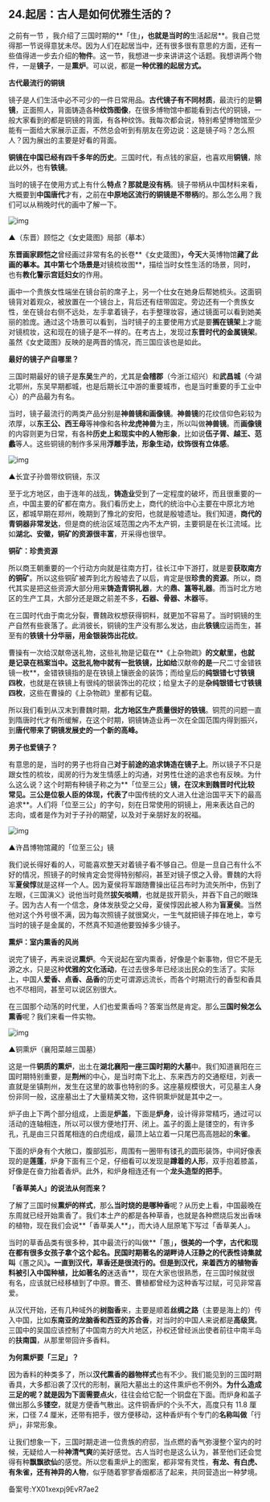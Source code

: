 ## 24.起居：古人是如何优雅生活的？
之前有一节 ，我介绍了三国时期的**「住」**，也就是当时的**生活起居**。我自己觉得那一节说得意犹未尽。因为人们在起居当中，还有很多很有意思的方面，还有一些值得进一步去介绍的**物件**。这一节，我想进一步来讲讲这个话题。我想讲两个物件，一是**镜子**，一是**熏炉**。可以说，都是**一种优雅的起居方式。**


**古代最流行的铜镜**


镜子是人们生活中必不可少的一件日常用品。**古代镜子有不同材质**，最流行的是**铜镜**，正面照人，背面铸造各种**纹饰图像**，在很多博物馆中都能看到古代的铜镜，一般大家看到的都是铜镜的背面，有各种纹饰。我每次都会说，特别希望博物馆至少能有一面给大家展示正面，不然总会听到有朋友在旁边说：这是镜子吗？怎么照人？因为展出的主要是好看的背面。


**铜镜在中国已经有四千多年的历史**。三国时代，有点钱的家庭，也喜欢用**铜镜**，除此以外，也有**铁镜**。


当时的镜子在使用方式上有什么**特点？**那就是**没有柄**。镜子带柄从中国材料来看，大概要到**中国唐代**才有，之前在**中原地区流行的铜镜是不带柄**的。那么怎么用？我们可以从稍晚时代的画中了解一下。


![img](https://pic4.zhimg.com/v2-4edefd97da90522ad53d2da28f3c7431.webp)

▲（东晋）顾恺之《女史箴图》局部（摹本）


**东晋画家顾恺之**曾经画过非常有名的长卷**《女史箴图》**，今天**大英博物馆**藏了此画的摹本。其中第七个场景是**对镜梳妆图**，描绘当时女性生活的场景，同时，也有**教化警示宫廷妇女**的作用。


画中一个贵族女性端坐在镜台前的席子上，另一个仕女在她身后帮她梳头。这面铜镜背对着观众，被放置在一个镜台上，背后还有纽带固定。旁边还有一个贵族女性，坐在镜台右侧不远处，左手拿着镜子，右手整理妆容，通过镜面可以看到她美丽的脸庞。通过这个场景可以看到，当时镜子的主要使用方式是要**搁在镜架**上才能对镜梳妆，这和现在的镜子是不一样的。在考古上，发现过**东晋时代的金属镜架**。虽然《女史箴图》反映的是两晋的情况，而三国应该也是如此。


**最好的镜子产自哪里？**


三国时期最好的镜子是**东吴**生产的，尤其是**会稽郡**（今浙江绍兴）和**武昌城**（今湖北鄂州，东吴早期都城，也是后期长江中游的重要城市，也是当时重要的手工业中心）的产品最为有名。


当时，镜子最流行的两类产品分别是**神兽镜和画像镜**。**神兽镜**的花纹信仰色彩较为浓厚，以**东王公、西王母**等神像和各种**龙虎神兽**为主，所以叫做**神兽镜**。而**画像镜**的内容则更为日常，有各种**历史上和现实中的人物形象**，比如说**伍子胥、越王、范蠡**等人。这些铜镜的制作多采用**浮雕手法，形象生动，纹饰很有立体感**。


![img](https://pic3.zhimg.com/v2-8ccdbb4bbe6fca059f0f32a5ce03db9f.webp)

▲长宜子孙兽带纹铜镜，东汉


至于北方地区，由于连年的战乱，**铸造业**受到了一定程度的破坏，而且很重要的一点，中国主要的矿都在南方。我们看历史上，商代的统治中心主要在中原北方地区，都城早期在郑州，晚期到了豫北的安阳，也就是殷墟遗址。我们知道，**商代的青铜器非常发达**，但是商的统治区域范围之内不太产铜，主要铜是在长江流域。比如**湖北、安徽，铜矿的资源很丰富**，开采得也很早。


**铜矿：珍贵资源**


所以商王朝重要的一个行动方向就是往南方打，往长江中下游打，就是要**获取南方的铜矿**。所以这些铜矿被弄到北方殷墟去了以后，肯定是很**珍贵的资源**。所以，商代其实是把这些资源大部分用来**铸造青铜礼器**，大的**鼎、簋等礼器**。而当时北方地区的生产工具，大部分还是跟之前差不多，**石器、骨器、木器**等。


在三国时代由于南北分裂，曹魏政权想获得铜料，就更加不容易了。当时铜镜的生产自然有些衰落了。此消彼长，铜镜的生产没有那么发达，由此**铁镜**应运而生，甚至有的**铁镜十分华丽，用金银装饰出花纹**。


曹操有一次给汉献帝送礼物，这些礼物是记载在**《上杂物疏》**的文献里，也就是记录在档案当中。这批礼物中就有一批铁镜，比如给**汉献帝**的是**一尺二寸金错铁镜一枚**，金错铁镜指的是在铁镜上镶嵌金的装饰；而给皇后的**纯银错七寸铁镜四枚**，也就是在铁镜上有很纯的银装饰出的花纹；给皇太子的是**杂纯银错七寸铁镜四枚**，这些在曹操的《上杂物疏》里都有记载。


所以我们看到从汉末到曹魏时期，**北方地区生产质量很好的铁镜**。铜荒的问题一直到隋唐时代才有所缓解，在这个时期，铜镜铸造业再一次在全国范围内得到振兴，到**唐代带来了铜镜发展史的一个新的高峰。**


**男子也爱镜子？**


有意思的是，当时的男子也将自己**对于前途的追求铸造在镜子上**。所以镜子不只是跟女性的梳妆，闺房的行为发生情感上的沟通，对男性仕途的追求也有反映。为什么这么说？这个时期有种镜子称之为**「位至三公」**镜，在汉末到魏晋时代比较常见。**三公**是位极人臣的体现，代表了**中国传统的文人进入仕途治国平天下的最高追求**。人们将「位至三公」的字句，刻在日常使用的铜镜上，用来表达自己的志向，或者是作为对于子孙的期望，以及对于亲朋好友的祝福。


![img](https://pic1.zhimg.com/v2-c2f134be392860ffcf58f1cdddff604c.webp)

▲许昌博物馆藏的「位至三公」镜


我们说长得好看的人，可能喜欢整天对着镜子看不够自己。但是一旦自己有什么不好的情况，照镜子的时候肯定会觉得特别郁闷，甚至对镜子恨之入骨。曹魏的大将军**夏侯惇**就是这样一个人。因为夏侯将军跟随曹操出征吕布时为流矢所中，伤到了左眼，《三国演义》说他当时竟然**拔矢啖睛**，也就是拔开箭头，并吞下自己的眼珠子。因为古人有一个信念，身体发肤受之父母，夏侯惇因此被人称为**盲夏侯**。当然他对这个外号很不满，因为每次照镜子就很窝火，一生气就把镜子摔在地上，幸亏当时的镜子是金属的，不然真不知道他要毁掉多少镜子。


**熏炉：室内熏香的风尚**


说完了镜子，再来说说**熏炉**。今天说起在室内熏香，好像是个新事物，但它不是无源之水，只是这种**优雅的文化活动**，在过去很多年已经淡出民众的生活了。实际上，中国人**爱香、点香、品香**的历史可谓源远流长，而各个时期流行的香型和香具也不尽相同，甚至可以说区别很大。


在三国那个动荡的时代里，人们也爱熏香吗？答案当然是肯定。那么**三国时候怎么熏香**呢？我们来看一件实物。


![img](https://pic2.zhimg.com/v2-3aa93106b39ebf21373a9cdb494c149f.webp)

▲铜熏炉（襄阳菜越三国墓）


这是一件**铜质的熏炉**，出土在**湖北襄阳一座三国时期的大墓**中。我们知道襄阳在三国时期特别重要，是**荆州**的中心，是当时南下北上、东来西方的交通枢纽，刘表一直就是坐镇荆州，发生在这里的故事也特别的多。这座墓规模很大，可见墓主人身份非同一般，这座墓出土了大量精美文物，这件铜熏炉就是其中之一。


炉子由上下两个部分组成，上面是**炉盖**，下面是**炉身**，设计得非常精巧，通过可以活动的连轴相连，所以可以很方便地打开、闭上。盖子的面上是镂空的，有许多孔，孔是由三只首尾相连的白虎组成，最顶上站立着一只尾巴高高翘起的**朱雀**。


下面的炉身有个大敞口，腹部弧形，周围有一圈带有镂孔的圆形装饰，中间好像表现的是**莲蓬**，炉身下面有三个足，仔细看可以发现是**蹲着的人形**，双手抱着膝盖，好像是在奋力抬着香炉。此外，和炉身相连还有一个**龙头造型的把手**。


**「香草美人」的说法从何而来？**


了解了三国时候**熏炉的样式**，那么**当时烧的是哪种香**呢？从历史上看，中国最晚在东周就已经开始熏香了。我们本土产的都是各种草香，也就是各种燃烧后发出香味的植物，现在我们会说**「香草美人**」，而大诗人屈原笔下写过「香草美人」。


当时的草香品类有很多种，其中最流行的叫做**「蕙」**，很美的一个字，古代和现在都有很多女孩子拿个这个起名。民国时期著名的湖畔诗人汪静之的代表性诗集就叫**《蕙之风》**。一直到汉代，**草香还是很流行的**。但是到汉代，来着西方的植物香料被引入中国种植，比如著名的**迷迭香**，现在大家也很熟悉，在三国时候就很有名，应该就已经移植到了中原。曹丕、曹植都曾经为这种香写过赋，可见非常喜爱。


从汉代开始，还有几种域外的**树脂香**来，主要是顺着**丝绸之路**（主要是海上的）传入中国，比如**东南亚的龙脑香和西亚的苏合香**，对当时的中国人来说都是**高级货**。三国中的吴国应该控制了中国南方的大片地区，孙权还曾经派出使者前往中南半岛的**扶南国**，从那里带回许多香料。


**为何熏炉要「三足」？**


因为香料的种类多了，所以**汉代熏香的器物样式**也有不少。我们能见到的三国时期香具，大多都沿袭了汉代的形制，襄阳大墓出土的这件熏炉也不例外。**为什么造成三足的呢？**就是因为下面需要**点火**，往往会给它配一个铜盘在下面。而炉身和盖子做出那么多**镂空**，就是方便香气散出。这件铜香炉的个头不大，高度只有 11.8 厘米，口径 7.4 厘米，还带有把手，很方便移动，这种香炉有个专门的**名称叫做**「行炉」，非常形象。


让我们想象一下，三国时期走进一位贵族的府邸，当点燃的香气弥漫整个室内的时候，无疑给人一种**神清气爽**的美好感觉。古人当时也是这么认为，甚至他们还会觉得有种**飘飘欲仙**的感觉。所以您看熏炉上的图案，都非常有灵性，**有龙、有白虎、有朱雀，还有神异的人物**，似乎随着寥寥香烟都活了起来，共同营造出一种梦境。


备案号:YX01xexpj9EvR7ae2

